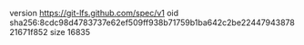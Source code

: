 version https://git-lfs.github.com/spec/v1
oid sha256:8cdc98d4783737e62ef509ff938b71759b1ba642c2be2244794387821671f852
size 16835
